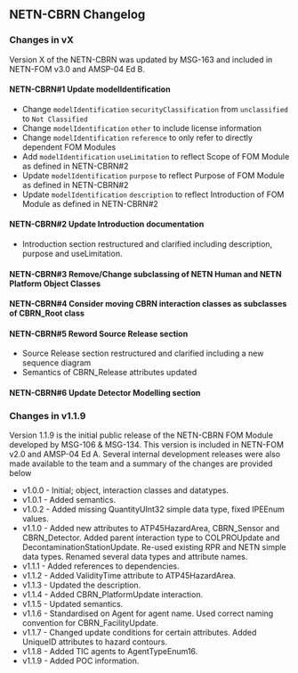 ## NETN-CBRN Changelog

### Changes in vX
Version X of the NETN-CBRN was updated by MSG-163 and included in NETN-FOM v3.0 and AMSP-04 Ed B.

#### NETN-CBRN#1 Update modelIdentification
* Change `modelIdentification` `securityClassification` from `unclassified` to `Not Classified`
* Change `modelIdentification` `other` to include license information
* Change `modelIdentification` `reference` to only refer to directly dependent FOM Modules
* Add `modelIdentification` `useLimitation` to reflect Scope of FOM Module as defined in NETN-CBRN#2
* Update `modelIdentification` `purpose` to reflect Purpose of FOM Module as defined in NETN-CBRN#2
* Update `modelIdentification` `description` to reflect Introduction of FOM Module as defined in NETN-CBRN#2

#### NETN-CBRN#2 Update Introduction documentation
* Introduction section restructured and clarified including description, purpose and useLimitation.

#### NETN-CBRN#3 Remove/Change subclassing of NETN Human and NETN Platform Object Classes

#### NETN-CBRN#4 Consider moving CBRN interaction classes as subclasses of CBRN_Root class

#### NETN-CBRN#5 Reword Source Release section
* Source Release section restructured and clarified including a new sequence diagram
* Semantics of CBRN_Release attributes updated

#### NETN-CBRN#6 Update Detector Modelling section



### Changes in v1.1.9
Version 1.1.9 is the initial public release of the NETN-CBRN FOM Module developed by MSG-106 & MSG-134. This version is included in NETN-FOM v2.0 and AMSP-04 Ed A. Several internal development releases were also made available to the team and a summary of the changes are provided below

* v1.0.0 - Initial; object, interaction classes and datatypes.
* v1.0.1 - Added semantics.
* v1.0.2 - Added missing QuantityUInt32 simple data type, fixed IPEEnum values.
* v1.1.0 - Added new attributes to ATP45HazardArea, CBRN_Sensor and CBRN_Detector. Added parent interaction type to COLPROUpdate and DecontaminationStationUpdate. Re-used existing RPR and NETN simple data types. Renamed several data types and attribute names.
* v1.1.1 - Added references to dependencies.
* v1.1.2 - Added ValidityTime attribute to ATP45HazardArea.
* v1.1.3 - Updated the description.
* v1.1.4 - Added CBRN_PlatformUpdate interaction.
* v1.1.5 - Updated semantics.
* v1.1.6 - Standardised on Agent for agent name. Used correct naming convention for CBRN_FacilityUpdate.
* v1.1.7 - Changed update conditions for certain attributes. Added UniqueID attributes to hazard contours.
* v1.1.8 - Added TIC agents to AgentTypeEnum16.
* v1.1.9 - Added POC information.
